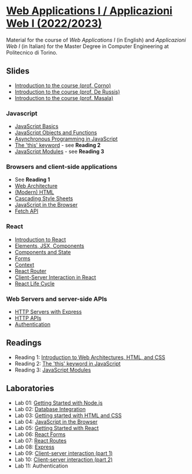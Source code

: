 # [Web Applications I / Applicazioni Web I (2022/2023)](https://github.com/polito-WA1-AW1-2023)

Material for the course of _Web Applications I_ (in English) and _Applicazioni Web I_ (in Italian) for the Master Degree in Computer Engineering at Politecnico di Torino.

## Slides

- [Introduction to the course (prof. Corno)](slide/00-intro-2023-WA1-AH.pdf)
- [Introduction to the course (prof. De Russis)](slide/00-intro-2023-WA1-iz.pdf)
- [Introduction to the course (prof. Masala)](slide/00-intro-2023-AW1.pdf)


### Javascript

- [JavaScript Basics](slide/1-01-javascript-basics.pdf)
- [JavaScript Objects and Functions](slide/1-02-javascript-objects-functions.pdf)
- [Asynchronous Programming in JavaScript](slide/1-03-javascript-async-programming.pdf)
- [The 'this' keyword](slide/1-04-javascript-this.pdf) - see **Reading 2**
- [JavaScript Modules](slide/1-05-javascript-modules.pdf) - see **Reading 3**


### Browsers and client-side applications

- See **Reading 1**
- [Web Architecture](slide/2-01-web-architecture.pdf)
- [(Modern) HTML](slide/2-02-html.pdf)
- [Cascading Style Sheets](slide/2-03-css.pdf)
- [JavaScript in the Browser](slide/2-04-JS-browser.pdf)
- [Fetch API](slide/2-05-fetch.pdf)


### React

- [Introduction to React](slide/3-01-React-intro.pdf)
- [Elements, JSX, Components](slide/3-02-Elements-and-JSX.pdf)
- [Components and State](slide/3-03-Components-and-state.pdf)
- [Forms](slide/3-04-Forms.pdf)
- [Context](slide/3-05-Context.pdf)
- [React Router](slide/3-06-React-Router.pdf)
- [Client-Server Interaction in React](slide/3-07-Client-Server-React.pdf)
- [React Life Cycle](slide/3-08-LifeCycle.pdf)


### Web Servers and server-side APIs
 - [HTTP Servers with Express](slide/4-01-Express.pdf)
 - [HTTP APIs](slide/4-02-API.pdf)
 - [Authentication](slide/4-03-Authentication.pdf)


## Readings

- Reading 1: [Introduction to Web Architectures, HTML, and CSS](readings/2-0-reading-web-architecture-html-css.pdf)
- Reading 2: [The 'this' keyword in JavaScript](readings/1-4-reading-this.pdf)
- Reading 3: [JavaScript Modules](readings/1-5-reading-modules.pdf)


## Laboratories

- Lab 01: [Getting Started with Node.js](./labs/lab01-getting-started-node.pdf)
- Lab 02: [Database Integration](./labs/lab02-node-database.pdf)
- Lab 03: [Getting started with HTML and CSS](./labs/lab03-html-css.pdf)
- Lab 04: [JavaScript in the Browser](./labs/lab04-js-browser.pdf)
- Lab 05: [Getting Started with React](./labs/lab05-getting-started-react.pdf)
- Lab 06: [React Forms](./labs/lab06-forms.pdf)
- Lab 07: [React Routes](./labs/lab07-routes.pdf)
- Lab 08: [Express](./labs/lab08-express.pdf)
- Lab 09: [Client-server interaction (part 1)](./labs/lab09-API-1.pdf)
- Lab 10: [Client-server interaction (part 2)](./labs/lab10-API-2.pdf)
- Lab 11: Authentication
